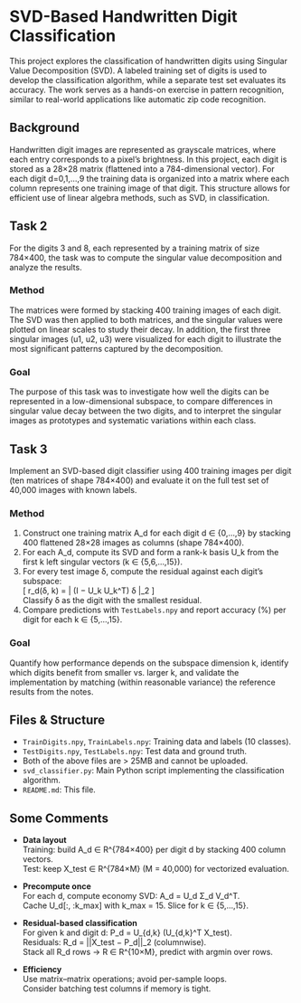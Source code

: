 # SVD-Based Handwritten Digit Classification

This project explores the classification of handwritten digits using Singular Value Decomposition (SVD). A labeled training set of digits is used to develop the classification algorithm, while a separate test set evaluates its accuracy. The work serves as a hands-on exercise in pattern recognition, similar to real-world applications like automatic zip code recognition.

## Background
Handwritten digit images are represented as grayscale matrices, where each entry corresponds to a pixel’s brightness. In this project, each digit is stored as a 28×28 matrix (flattened into a 784-dimensional vector). For each digit d=0,1,…,9 the training data is organized into a matrix where each column represents one training image of that digit. This structure allows for efficient use of linear algebra methods, such as SVD, in classification.

## Task 2
For the digits 3 and 8, each represented by a training matrix of size 784×400, the task was to compute the singular value decomposition and analyze the results.

### Method
The matrices were formed by stacking 400 training images of each digit. The SVD was then applied to both matrices, and the singular values were plotted on linear scales to study their decay. In addition, the first three singular images (u1, u2, u3) were visualized for each digit to illustrate the most significant patterns captured by the decomposition.

### Goal
The purpose of this task was to investigate how well the digits can be represented in a low-dimensional subspace, to compare differences in singular value decay between the two digits, and to interpret the singular images as prototypes and systematic variations within each class.

## Task 3
Implement an SVD-based digit classifier using 400 training images per digit (ten matrices of shape 784×400) and evaluate it on the full test set of 40,000 images with known labels.

### Method
1. Construct one training matrix A_d for each digit d ∈ {0,…,9} by stacking 400 flattened 28×28 images as columns (shape 784×400).  
2. For each A_d, compute its SVD and form a rank-k basis U_k from the first k left singular vectors (k ∈ {5,6,…,15}).  
3. For every test image δ, compute the residual against each digit’s subspace:  
   \[
   r_d(δ, k) = \| (I − U_k U_k^T) δ \|_2
   \]  
   Classify δ as the digit with the smallest residual.  
4. Compare predictions with `TestLabels.npy` and report accuracy (%) per digit for each k ∈ {5,…,15}.  

### Goal
Quantify how performance depends on the subspace dimension k, identify which digits benefit from smaller vs. larger k, and validate the implementation by matching (within reasonable variance) the reference results from the notes.

## Files & Structure
- `TrainDigits.npy`, `TrainLabels.npy`: Training data and labels (10 classes).  
- `TestDigits.npy`, `TestLabels.npy`: Test data and ground truth.
- Both of the above files are > 25MB and cannot be uploaded. 
- `svd_classifier.py`: Main Python script implementing the classification algorithm.    
- `README.md`: This file.  

## Some Comments
- **Data layout**  
  Training: build A_d ∈ R^{784×400} per digit d by stacking 400 column vectors.  
  Test: keep X_test ∈ R^{784×M} (M = 40,000) for vectorized evaluation.  

- **Precompute once**  
  For each d, compute economy SVD: A_d = U_d Σ_d V_d^T.  
  Cache U_d[:, :k_max] with k_max = 15. Slice for k ∈ {5,…,15}.  

- **Residual-based classification**  
  For given k and digit d: P_d = U_{d,k} (U_{d,k}^T X_test).  
  Residuals: R_d = ||X_test − P_d||_2 (columnwise).  
  Stack all R_d rows → R ∈ R^{10×M}, predict with argmin over rows.  

- **Efficiency**  
  Use matrix–matrix operations; avoid per-sample loops.  
  Consider batching test columns if memory is tight.  
